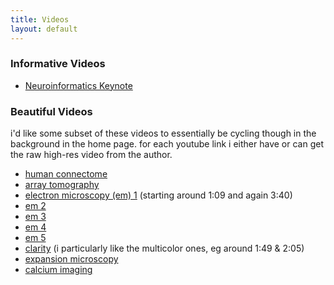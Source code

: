 ```yaml
---
title: Videos
layout: default
---
```


### Informative Videos

- [Neuroinformatics Keynote](https://www.youtube.com/watch?v=Yt3uXIbRLmM)
<!-- - [JHUAPL STEM Challenge](https://www.youtube.com/watch?v=khTWSo4Bvyo) -->
<!-- - [ RAMBO 3D](https://www.youtube.com/watch?v=khTWSo4Bvyo) -->


### Beautiful Videos

i'd like some subset of these videos to essentially be cycling though in the background in the home page.
for each youtube link i either have or can get the raw high-res video from the author.

- [human connectome](https://www.youtube.com/watch?v=CySDbTH46P4&list=PL1FDm0hZ6zJqOc9mSzwRXjID5cOh8tC6q&index=1)
- [array tomography](https://www.youtube.com/watch?v=jziqfFp9Rq0)
- [electron microscopy (em) 1](https://www.youtube.com/watch?v=nvXuq9jRWKE) (starting around 1:09 and again 3:40)
- [em 2](https://www.youtube.com/watch?v=8orIQL3S1l4)
- [em 3](https://www.youtube.com/watch?v=0oNHukxz5rI)
- [em 4](https://www.youtube.com/watch?v=256ArDUUkwI)
- [em 5](https://www.youtube.com/watch?v=LuIPqun7zWE)
- [clarity](https://www.youtube.com/watch?v=c-NMfp13Uug) (i particularly like the multicolor ones, eg around 1:49 & 2:05)
- [expansion microscopy](https://www.youtube.com/watch?v=N66feuwmGNU)
- [calcium imaging](https://www.youtube.com/watch?v=eKkaYDTOauQ)
